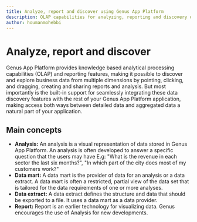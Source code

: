 ```yaml
---
title: Analyze, report and discover using Genus App Platform
description: OLAP capabilities for analyzing, reporting and discovery of relations in business data using Genus App Platform
author: houmanmohebbi
---
```

# Analyze, report and discover

Genus App Platform provides knowledge based analytical processing capabilities (OLAP) and reporting features, making it possible to discover and explore business data from multiple dimensions by pointing, clicking, and dragging, creating and sharing reports and analysis. But most importantly is the built-in support for seamlessly integrating these data discovery features with the rest of your Genus App Platform application, making access both ways between detailed data and aggregated data a natural part of your application.

## Main concepts

* **Analysis:** An analysis is a visual representation of data stored in Genus App Platform. An analysis is often developed to answer a specific question that the users may have E.g: "What is the revenue in each sector the last six months?", "In which part of the city does most of my customers work?"
* **Data mart:** A data mart is the provider of data for an analysis or a data extract. A data mart is often a restricted, partial view of the data set that is tailored for the data requirements of one or more analyses.
* **Data extract:** A data extract defines the structure and data that should be exported to a file. It uses a data mart as a data provider.
* **Report:** Report is an earlier technology for visualizing data. Genus encourages the use of Analysis for new developments.
